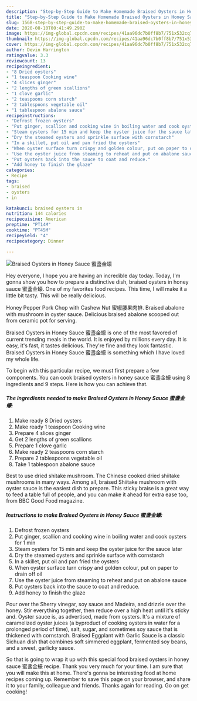 ```yaml
---
description: "Step-by-Step Guide to Make Homemade Braised Oysters in Honey Sauce 蜜盞金蠔"
title: "Step-by-Step Guide to Make Homemade Braised Oysters in Honey Sauce 蜜盞金蠔"
slug: 1568-step-by-step-guide-to-make-homemade-braised-oysters-in-honey-sauce
date: 2020-08-10T00:41:49.290Z
image: https://img-global.cpcdn.com/recipes/41aa96dc7b0ff8b7/751x532cq70/braised-oysters-in-honey-sauce-蜜盞金蠔-recipe-main-photo.jpg
thumbnail: https://img-global.cpcdn.com/recipes/41aa96dc7b0ff8b7/751x532cq70/braised-oysters-in-honey-sauce-蜜盞金蠔-recipe-main-photo.jpg
cover: https://img-global.cpcdn.com/recipes/41aa96dc7b0ff8b7/751x532cq70/braised-oysters-in-honey-sauce-蜜盞金蠔-recipe-main-photo.jpg
author: Devin Harrington
ratingvalue: 3.3
reviewcount: 13
recipeingredient:
- "8 Dried oysters"
- "1 teaspoon Cooking wine"
- "4 slices ginger"
- "2 lengths of green scallions"
- "1 clove garlic"
- "2 teaspoons corn starch"
- "2 tablespoons vegetable oil"
- "1 tablespoon abalone sauce"
recipeinstructions:
- "Defrost frozen oysters"
- "Put ginger, scallion and cooking wine in boiling water and cook oysters for 1 min"
- "Steam oysters for 15 min and keep the oyster juice for the sauce later"
- "Dry the steamed oysters and sprinkle surface with cornstarch"
- "In a skillet, put oil and pan fried the oysters"
- "When oyster surface turn crispy and golden colour, put on paper to drain off oil"
- "Use the oyster juice from steaming to reheat and put on abalone sauce"
- "Put oysters back into the sauce to coat and reduce."
- "Add honey to finish the glaze"
categories:
- Recipe
tags:
- braised
- oysters
- in

katakunci: braised oysters in 
nutrition: 144 calories
recipecuisine: American
preptime: "PT14M"
cooktime: "PT45M"
recipeyield: "4"
recipecategory: Dinner

---
```



![Braised Oysters in Honey Sauce 蜜盞金蠔](https://img-global.cpcdn.com/recipes/41aa96dc7b0ff8b7/751x532cq70/braised-oysters-in-honey-sauce-蜜盞金蠔-recipe-main-photo.jpg)

Hey everyone, I hope you are having an incredible day today. Today, I'm gonna show you how to prepare a distinctive dish, braised oysters in honey sauce 蜜盞金蠔. One of my favorites food recipes. This time, I will make it a little bit tasty. This will be really delicious.

Honey Pepper Pork Chop with Cashew Nut 蜜椒腰果肉排. Braised abalone with mushroom in oyster sauce. Delicious braised abalone scooped out from ceramic pot for serving.

Braised Oysters in Honey Sauce 蜜盞金蠔 is one of the most favored of current trending meals in the world. It is enjoyed by millions every day. It is easy, it's fast, it tastes delicious. They're fine and they look fantastic. Braised Oysters in Honey Sauce 蜜盞金蠔 is something which I have loved my whole life.


To begin with this particular recipe, we must first prepare a few components. You can cook braised oysters in honey sauce 蜜盞金蠔 using 8 ingredients and 9 steps. Here is how you can achieve that.

<!--inarticleads1-->

##### The ingredients needed to make Braised Oysters in Honey Sauce 蜜盞金蠔:

1. Make ready 8 Dried oysters
1. Make ready 1 teaspoon Cooking wine
1. Prepare 4 slices ginger
1. Get 2 lengths of green scallions
1. Prepare 1 clove garlic
1. Make ready 2 teaspoons corn starch
1. Prepare 2 tablespoons vegetable oil
1. Take 1 tablespoon abalone sauce


Best to use dried shitake mushroom. The Chinese cooked dried shiitake mushrooms in many ways. Among all, braised Shiitake mushroom with oyster sauce is the easiest dish to prepare. This sticky braise is a great way to feed a table full of people, and you can make it ahead for extra ease too, from BBC Good Food magazine. 

<!--inarticleads2-->

##### Instructions to make Braised Oysters in Honey Sauce 蜜盞金蠔:

1. Defrost frozen oysters
1. Put ginger, scallion and cooking wine in boiling water and cook oysters for 1 min
1. Steam oysters for 15 min and keep the oyster juice for the sauce later
1. Dry the steamed oysters and sprinkle surface with cornstarch
1. In a skillet, put oil and pan fried the oysters
1. When oyster surface turn crispy and golden colour, put on paper to drain off oil
1. Use the oyster juice from steaming to reheat and put on abalone sauce
1. Put oysters back into the sauce to coat and reduce.
1. Add honey to finish the glaze


Pour over the Sherry vinegar, soy sauce and Madeira, and drizzle over the honey. Stir everything together, then reduce over a high heat until it&#39;s sticky and. Oyster sauce is, as advertised, made from oysters. It&#39;s a mixture of caramelized oyster juices (a byproduct of cooking oysters in water for a prolonged period of time), salt, sugar, and sometimes soy sauce that is thickened with cornstarch. Braised Eggplant with Garlic Sauce is a classic Sichuan dish that combines soft simmered eggplant, fermented soy beans, and a sweet, garlicky sauce. 

So that is going to wrap it up with this special food braised oysters in honey sauce 蜜盞金蠔 recipe. Thank you very much for your time. I am sure that you will make this at home. There's gonna be interesting food at home recipes coming up. Remember to save this page on your browser, and share it to your family, colleague and friends. Thanks again for reading. Go on get cooking!
